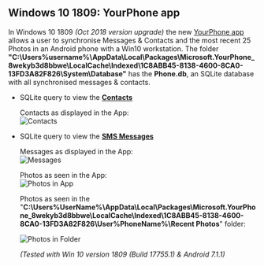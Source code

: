 ## Windows 10 1809: YourPhone app ##

In Windows 10 1809 *(Oct 2018 version upgrade)* the new [YourPhone app](https://www.microsoft.com/en-us/p/your-phone/9nmpj99vjbwv?ocid=AID681541_aff_7593_1243925&activetab=pivot:overviewtab) allows a user to synchronise Messages & Contacts and the most recent 25 Photos in an Android phone with a Win10 workstation. The folder **"C:\Users\%username%\AppData\Local\Packages\Microsoft.YourPhone_8wekyb3d8bbwe\LocalCache\Indexed\1C8ABB45-8138-4600-8CA0-13FD3A82F826\System\Database\"** has the **Phone.db**, an SQLite database with all synchronised messages & contacts.

  * SQLite query to view the [**Contacts**](https://github.com/kacos2000/Win10/blob/master/YourPhone/phonedb_contacts.sql)<br>
  
     Contacts as displayed in the App:<br>
     ![Contacts](https://raw.githubusercontent.com/kacos2000/Win10/master/YourPhone/Contacts.JPG)

   * SQLite query to view the  [**SMS Messages**](https://github.com/kacos2000/Win10/blob/master/YourPhone/phonedb_messages.sql)

     Messages as displayed in the App:<br>
     ![Messages](https://raw.githubusercontent.com/kacos2000/Win10/master/YourPhone/messages.JPG)

     Photos as seen in the App:<br>
     ![Photos in App](https://raw.githubusercontent.com/kacos2000/Win10/master/YourPhone/Photos.JPG)

     Photos as seen in the "**C:\Users\%UserName%\AppData\Local\Packages\Microsoft.YourPhone_8wekyb3d8bbwe\LocalCache\Indexed\1C8ABB45-8138-4600-8CA0-13FD3A82F826\User\%PhoneName%\Recent Photos**" folder:<br>

     ![Photos in Folder](https://raw.githubusercontent.com/kacos2000/Win10/master/YourPhone/Photos1.JPG)
     
     
     *(Tested with Win 10 version 1809 (Build 17755.1) & Android 7.1.1)*<br>

